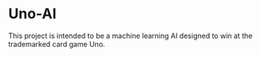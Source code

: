 # Uno-AI
This project is intended to be a machine learning AI designed to win at the trademarked card game Uno.

